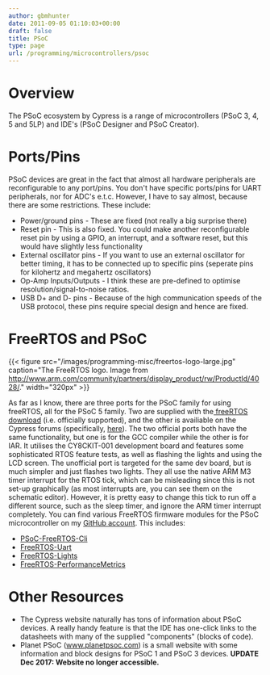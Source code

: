 ```yaml
---
author: gbmhunter
date: 2011-09-05 01:10:03+00:00
draft: false
title: PSoC
type: page
url: /programming/microcontrollers/psoc
---
```


# Overview

The PSoC ecosystem by Cypress is a range of microcontrollers (PSoC 3, 4, 5 and 5LP) and IDE's (PSoC Designer and PSoC Creator).

# Ports/Pins

PSoC devices are great in the fact that almost all hardware peripherals are reconfigurable to any port/pins. You don't have specific ports/pins for UART peripherals, nor for ADC's e.t.c. However, I have to say almost, because there are some restrictions. These include:

* Power/ground pins - These are fixed (not really a big surprise there)
* Reset pin - This is also fixed. You could make another reconfigurable reset pin by using a GPIO, an interrupt, and a software reset, but this would have slightly less functionality
* External oscillator pins - If you want to use an external oscillator for better timing, it has to be connected up to specific pins (seperate pins for kilohertz and megahertz  oscillators)
* Op-Amp Inputs/Outputs - I think these are pre-defined to optimise resolution/signal-to-noise ratios.
* USB D+ and D- pins - Because of the high communication speeds of the USB protocol, these pins require special design and hence are fixed.

# FreeRTOS and PSoC

{{< figure src="/images/programming-misc/freertos-logo-large.jpg" caption="The FreeRTOS logo. Image from http://www.arm.com/community/partners/display_product/rw/ProductId/4028/."  width="320px" >}}

As far as I know, there are three ports for the PSoC family for using freeRTOS, all for the PSoC 5 family. Two are supplied with the[ freeRTOS download](http://www.freertos.org/) (i.e. officially supported), and the other is availiable on the Cypress forums (specifically, [here](http://www.freertos.org/index.html?http://interactive.freertos.org/entries/211156-cypress-cy8c55xx-family-demo-project)). The two official ports both have the same functionality, but one is for the GCC compiler while the other is for IAR. It utilises the CY8CKIT-001 development board and features some sophisticated RTOS feature tests, as well as flashing the lights and using the LCD screen. The unofficial port is targeted for the same dev board, but is much simpler and just flashes two lights. They all use the native ARM M3 timer interrupt for the RTOS tick, which can be misleading since this is not set-up graphically (as most interrupts are, you can see them on the schematic editor). However, it is pretty easy to change this tick to run off a different source, such as the sleep timer, and ignore the ARM timer interrupt completely. You can find various FreeRTOS firmware modules for the PSoC microcontroller on my [GitHub account](https://github.com/gbmhunter). This includes:

* [PSoC-FreeRTOS-Cli](https://github.com/gbmhunter/C-FreeRTOS-PSoC-Cli)
* [FreeRTOS-Uart](https://github.com/gbmhunter/C-FreeRTOS-Uart)
* [FreeRTOS-Lights](https://github.com/gbmhunter/C-FreeRTOS-Lights)
* [FreeRTOS-PerformanceMetrics](https://github.com/gbmhunter/C-FreeRTOS-PerformanceMetrics)

# Other Resources

* The Cypress website naturally has tons of information about PSoC devices. A really handy feature is that the IDE has one-click links to the datasheets with many of the supplied "components" (blocks of code).
* Planet PSoC (www.planetpsoc.com) is a small website with some information and block designs for PSoC 1 and PSoC 3 devices. **UPDATE Dec 2017: Website no longer accessible.**

